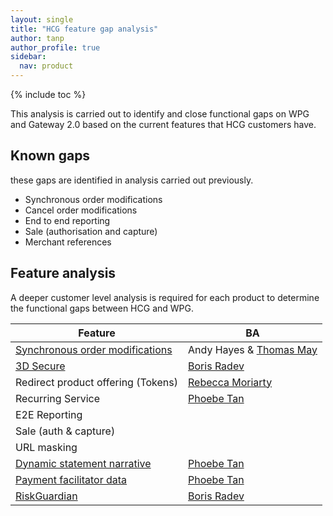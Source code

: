 ```yaml
---
layout: single
title: "HCG feature gap analysis"
author: tanp
author_profile: true
sidebar:
  nav: product
---
```


{% include toc %}


This analysis is carried out to identify and close functional gaps on WPG and Gateway 2.0 based on the current features that HCG customers have. 

## Known gaps
these gaps are identified in analysis carried out previously. 
* Synchronous order modifications
* Cancel order modifications
* End to end reporting 
* Sale (authorisation and capture)
* Merchant references



## Feature analysis 
A deeper customer level analysis is required for each product to determine the functional gaps between HCG and WPG. 

| Feature | BA | 
| --- | --- | 
| [Synchronous order modifications](https://github.devops.worldpay.local/pages/com-worldpay-gateway/com-worldpay-gateway-site/roadmap/new_work_requests/NWR-09/) | Andy Hayes & [Thomas May](mailto:Thomas.May@worldpay.com) | 
| [3D Secure](https://github.devops.worldpay.local/pages/com-worldpay-gateway/com-worldpay-gateway-site/product/paymentsanalysis/PaymentsFeature/HCG/3dsoverview/) | [Boris Radev](mailto:Boris.Radev@worldpay.com) | 
| Redirect product offering (Tokens) | [Rebecca Moriarty](mailto:Rebecca.moriarty@worldpay.com) | 
| Recurring Service | [Phoebe Tan](mailto:Phoebe.Tan@worldpay.com) |
| E2E Reporting | |
| Sale (auth & capture) | |
| URL masking | |
| [Dynamic statement narrative]() | [Phoebe Tan](mailto:Phoebe.Tan@worldpay.com) | 
| [Payment facilitator data](https://github.devops.worldpay.local/pages/com-worldpay-gateway/com-worldpay-gateway-site/product/paymentsanalysis/PaymentsFeature/PayFacRules/) | [Phoebe Tan](mailto:Phoebe.Tan@worldpay.com) |
| [RiskGuardian](https://github.devops.worldpay.local/pages/com-worldpay-gateway/com-worldpay-gateway-site/product/paymentsanalysis/PaymentsFeature/HCG/riskguardian/) | [Boris Radev](mailto:Boris.Radev@worldpay.com) | 
